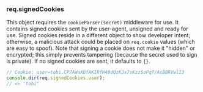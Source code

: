 <h3 id='req.signedCookies'>req.signedCookies</h3>

This object requires the `cookieParser(secret)` middleware for use.
It contains signed cookies sent by the user-agent, unsigned and ready for use.
Signed cookies reside in a different object to show developer intent; otherwise,
a malicious attack could be placed on `req.cookie` values (which are easy to spoof).
Note that signing a cookie does not make it "hidden" or encrypted; this simply
prevents tampering (because the secret used to sign is private). If no signed
cookies are sent, it defaults to `{}`.

```js
// Cookie: user=tobi.CP7AWaXDfAKIRfH49dQzKJx7sKzzSoPq7/AcBBRVwlI3
console.dir(req.signedCookies.user);
// => 'tobi'
```
